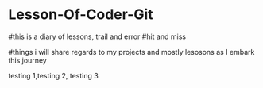 # Lesson-Of-Coder-Git

#this is a diary of lessons, trail and error
#hit and miss

#things i will share regards to my projects and mostly lesosons as I embark this journey

testing 1,testing  2, testing 3
